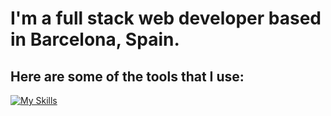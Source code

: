 # I'm a full stack web developer based in Barcelona, Spain.

## Here are some of the tools that I use: 

[![My Skills](https://skillicons.dev/icons?i=js,html,css,react,angular,vue,tailwind,bootstrap,redux,vite,next,solidity,sentry,heroku,mongodb)](https://skillicons.dev)



